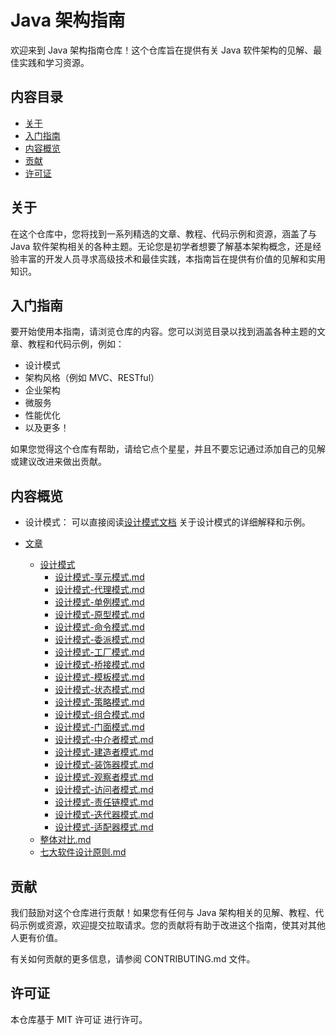 # Java 架构指南

欢迎来到 Java 架构指南仓库！这个仓库旨在提供有关 Java 软件架构的见解、最佳实践和学习资源。

## 内容目录

- [关于](#关于)
- [入门指南](#入门指南)
- [内容概览](#内容概览)
- [贡献](#贡献)
- [许可证](#许可证)

## 关于

在这个仓库中，您将找到一系列精选的文章、教程、代码示例和资源，涵盖了与 Java 软件架构相关的各种主题。无论您是初学者想要了解基本架构概念，还是经验丰富的开发人员寻求高级技术和最佳实践，本指南旨在提供有价值的见解和实用知识。

## 入门指南

要开始使用本指南，请浏览仓库的内容。您可以浏览目录以找到涵盖各种主题的文章、教程和代码示例，例如：

- 设计模式
- 架构风格（例如 MVC、RESTful）
- 企业架构
- 微服务
- 性能优化
- 以及更多！

如果您觉得这个仓库有帮助，请给它点个星星，并且不要忘记通过添加自己的见解或建议改进来做出贡献。

## 内容概览
- 设计模式： 可以直接阅读[设计模式文档](https://xiaochi-cloud.gitbook.io/design_pattern) 关于设计模式的详细解释和示例。

- [文章](articles/)
    - [设计模式](articles/design_patterns/)
        - [设计模式-享元模式.md](articles/design_patterns/设计模式-享元模式.md)
        - [设计模式-代理模式.md](articles/design_patterns/设计模式-代理模式.md)
        - [设计模式-单例模式.md](articles/design_patterns/设计模式-单例模式.md)
        - [设计模式-原型模式.md](articles/design_patterns/设计模式-原型模式.md)
        - [设计模式-命令模式.md](articles/design_patterns/设计模式-命令模式.md)
        - [设计模式-委派模式.md](articles/design_patterns/设计模式-委派模式.md)
        - [设计模式-工厂模式.md](articles/design_patterns/设计模式-工厂模式.md)
        - [设计模式-桥接模式.md](articles/design_patterns/设计模式-桥接模式.md)
        - [设计模式-模板模式.md](articles/design_patterns/设计模式-模板模式.md)
        - [设计模式-状态模式.md](articles/design_patterns/设计模式-状态模式.md)
        - [设计模式-策略模式.md](articles/design_patterns/设计模式-策略模式.md)
        - [设计模式-组合模式.md](articles/design_patterns/设计模式-组合模式.md)
        - [设计模式-门面模式.md](articles/design_patterns/设计模式-门面模式.md)
        - [设计模式-中介者模式.md](articles/design_patterns/设计模式-中介者模式.md)
        - [设计模式-建造者模式.md](articles/design_patterns/设计模式-建造者模式.md)
        - [设计模式-装饰器模式.md](articles/design_patterns/设计模式-装饰器模式.md)
        - [设计模式-观察者模式.md](articles/design_patterns/设计模式-观察者模式.md)
        - [设计模式-访问者模式.md](articles/design_patterns/设计模式-访问者模式.md)
        - [设计模式-责任链模式.md](articles/design_patterns/设计模式-责任链模式.md)
        - [设计模式-迭代器模式.md](articles/design_patterns/设计模式-迭代器模式.md)
        - [设计模式-适配器模式.md](articles/design_patterns/设计模式-适配器模式.md)
    - [整体对比.md](articles/整体对比.md)
    - [七大软件设计原则.md](articles/七大软件设计原则.md)

## 贡献

我们鼓励对这个仓库进行贡献！如果您有任何与 Java 架构相关的见解、教程、代码示例或资源，欢迎提交拉取请求。您的贡献将有助于改进这个指南，使其对其他人更有价值。

有关如何贡献的更多信息，请参阅 CONTRIBUTING.md 文件。

## 许可证

本仓库基于 MIT 许可证 进行许可。
